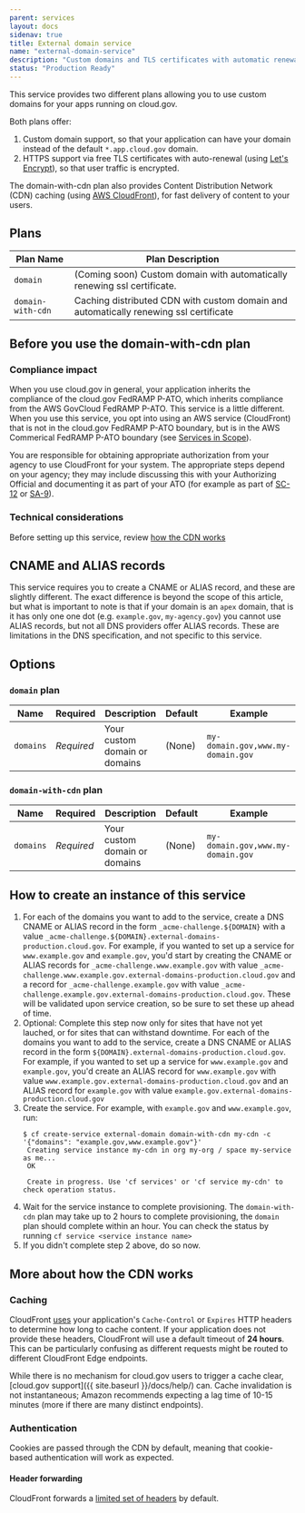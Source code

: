 ```yaml
---
parent: services
layout: docs
sidenav: true
title: External domain service
name: "external-domain-service"
description: "Custom domains and TLS certificates with automatic renewal"
status: "Production Ready"
---
```


This service provides two different plans allowing you to use custom domains for your apps running on cloud.gov.

Both plans offer:
1. Custom domain support, so that your application can have your domain instead of the default `*.app.cloud.gov` domain.
1. HTTPS support via free TLS certificates with auto-renewal (using [Let's Encrypt](https://letsencrypt.org/)), so that user traffic is encrypted.

The domain-with-cdn plan also provides Content Distribution Network (CDN) caching (using [AWS CloudFront](https://aws.amazon.com/cloudfront/)), for
fast delivery of content to your users.

## Plans

Plan Name         | Plan Description                                                                      |
------------------|---------------------------------------------------------------------------------------|
`domain`          | (Coming soon) Custom domain with automatically renewing ssl certificate.              |
`domain-with-cdn` | Caching distributed CDN with custom domain and automatically renewing ssl certificate |

## Before you use the domain-with-cdn plan

### Compliance impact

When you use cloud.gov in general, your application inherits the compliance of the cloud.gov FedRAMP P-ATO, which inherits compliance from the AWS GovCloud FedRAMP P-ATO. This service is a little different. When you use this service, you opt into using an AWS service (CloudFront) that is not in the cloud.gov FedRAMP P-ATO boundary, but is in the AWS Commerical FedRAMP P-ATO boundary (see [Services in Scope](https://aws.amazon.com/compliance/services-in-scope/)).

You are responsible for obtaining appropriate authorization from your agency to use CloudFront for your system. The appropriate steps depend on your agency; they may include discussing this with your Authorizing Official and documenting it as part of your ATO (for example as part of [SC-12](https://nvd.nist.gov/800-53/Rev4/control/SC-12) or [SA-9](https://nvd.nist.gov/800-53/Rev4/control/SA-9)).

### Technical considerations

Before setting up this service, review [how the CDN works](#more-about-how-the-cdn-works)

## CNAME and ALIAS records

This service requires you to create a CNAME or ALIAS record, and these are slightly different. The exact difference is beyond the scope of this article,
but what is important to note is that if your domain is an `apex` domain, that is it has only one one dot (e.g. `example.gov`, `my-agency.gov`) you cannot use
ALIAS records, but not all DNS providers offer ALIAS records. These are limitations in the DNS specification, and not specific to this service. 


## Options

### `domain` plan

Name      | Required   | Description                   | Default | Example                           |
----------|------------|-------------------------------|---------|-----------------------------------|
`domains` | *Required* | Your custom domain or domains | (None)  | `my-domain.gov,www.my-domain.gov` |

### `domain-with-cdn` plan

Name      | Required   | Description                   | Default | Example                           |
----------|------------|-------------------------------|---------|-----------------------------------|
`domains` | *Required* | Your custom domain or domains | (None)  | `my-domain.gov,www.my-domain.gov` |


## How to create an instance of this service

1. For each of the domains you want to add to the service, create a DNS CNAME or ALIAS record in the form `_acme-challenge.${DOMAIN}` with a
   value `_acme-challenge.${DOMAIN}.external-domains-production.cloud.gov`. For example, if you wanted to set up a service for `www.example.gov` and `example.gov`,
   you'd start by creating the CNAME or ALIAS records for `_acme-challenge.www.example.gov` with value `_acme-challenge.www.example.gov.external-domains-production.cloud.gov`
   and a record for `_acme-challenge.example.gov` with value `_acme-challenge.example.gov.external-domains-production.cloud.gov`. These will be validated upon
   service creation, so be sure to set these up ahead of time.
2. Optional: Complete this step now only for sites that have not yet lauched, or for sites that can withstand downtime. For each of the domains you want to add to
   the service, create a DNS CNAME or ALIAS record in the form `${DOMAIN}.external-domains-production.cloud.gov`. For example, if you wanted to set up a service for 
   `www.example.gov` and `example.gov`, you'd create an ALIAS record for `www.example.gov` with value `www.example.gov.external-domains-production.cloud.gov` and an
   ALIAS record for `example.gov` with value `example.gov.external-domains-production.cloud.gov`
3. Create the service. For example, with `example.gov` and `www.example.gov`, run:
   ```
   $ cf create-service external-domain domain-with-cdn my-cdn -c '{"domains": "example.gov,www.example.gov"}'
    Creating service instance my-cdn in org my-org / space my-service as me...
    OK

    Create in progress. Use 'cf services' or 'cf service my-cdn' to check operation status.
   ``` 
4. Wait for the service instance to complete provisioning. The `domain-with-cdn` plan may take up to 2 hours to complete provisioning, the `domain` plan should
   complete within an hour. You can check the status by running `cf service <service instance name>`
5. If you didn't complete step 2 above, do so now.



## More about how the CDN works

### Caching

CloudFront [uses](http://docs.aws.amazon.com/AmazonCloudFront/latest/DeveloperGuide/Expiration.html)
your application's `Cache-Control` or `Expires` HTTP headers to determine how
long to cache content. If your application does not provide these headers,
CloudFront will use a default timeout of **24 hours**. This can be
particularly confusing as different requests might be routed to different
CloudFront Edge endpoints.

While there is no mechanism for cloud.gov users to trigger a cache clear,
[cloud.gov support]({{ site.baseurl }}/docs/help/) can. Cache invalidation is not
instantaneous; Amazon recommends expecting a lag time of 10-15 minutes (more if there are
many distinct endpoints).

### Authentication

Cookies are passed through the CDN by default, meaning that cookie-based authentication will work as expected.

#### Header forwarding

CloudFront forwards a [limited set of headers](http://docs.aws.amazon.com/AmazonCloudFront/latest/DeveloperGuide/RequestAndResponseBehaviorCustomOrigin.html#request-custom-headers-behavior) by default. 

